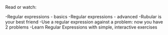 Read or watch:

-Regular expressions - basics -Regular expressions - advanced -Rubular is your best friend -Use a regular expression against a problem: now you have 2 problems -Learn Regular Expressions with simple, interactive exercises
